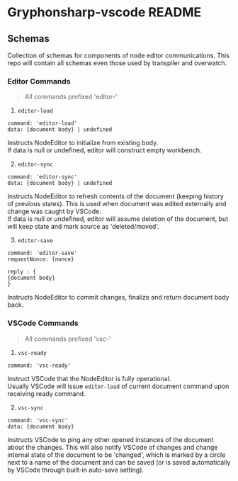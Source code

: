 # Gryphonsharp-vscode README

## Schemas
Collection of schemas for components of node editor communications. This repo will contain all schemas even those used by transpiler and overwatch.
### Editor Commands
> All commands prefixed 'editor-'
1. `editor-load`
```
command: 'editor-load'
data: {document body} | undefined
```
Instructs NodeEditor to initialize from existing body.<br>
If data is null or undefined, editor will construct empty workbench.

2. `editor-sync`
```
command: 'editor-sync'
data: {document body} | undefined
```
Instructs NodeEditor to refresh contents of the document (keeping history of previous states). This is used when document was edited externally and change was caught by VSCode. <br>
If data is null or undefined, editor will assume deletion of the document, but will keep state and mark source as 'deleted/moved'.

3. `editor-save`
```
command: 'editor-save'
requestNonce: {nonce}
```
```
reply : {
{document body}
}
```
Instructs NodeEditor to commit changes, finalize and return document body back.

### VSCode Commands
> All commands prefixed 'vsc-'
1. `vsc-ready`
```
command: 'vsc-ready'
```
Instruct VSCode that the NodeEditor is fully operational.<br>
Usually VSCode will issue `editor-load` of current document command upon receiving ready command.

2. `vsc-sync`
```
command: 'vsc-sync'
data: {document body}
```
Instructs VSCode to ping any other opened instances of the document about the changes. This will also notify VSCode of changes and change internal state of the document to be 'changed', which is marked by a circle next to a name of the document and can be saved (or is saved automatically by VSCode through built-in auto-save setting).